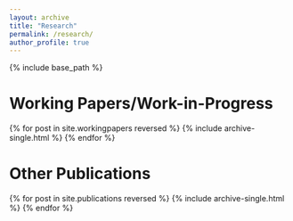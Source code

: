 ```yaml
---
layout: archive
title: "Research"
permalink: /research/
author_profile: true
---
```


{% include base_path %}

<h1> Working Papers/Work-in-Progress </h1>
{% for post in site.workingpapers reversed %}
  {% include archive-single.html %}
{% endfor %}

<br/>

<h1> Other Publications </h1>

{% for post in site.publications reversed %}
  {% include archive-single.html %}
{% endfor %}

